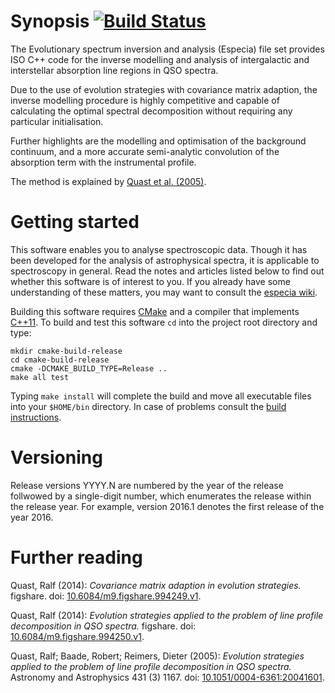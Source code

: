 # Synopsis [![Build Status](https://travis-ci.org/octoflar/especia.svg?branch=master)](https://travis-ci.org/octoflar/especia)

The Evolutionary spectrum inversion and analysis (Especia) file set
provides ISO C++ code for the inverse modelling and analysis of intergalactic and
interstellar absorption line regions in QSO spectra.

Due to the use of evolution strategies with covariance matrix adaption, the inverse
modelling procedure is highly competitive and capable of calculating the optimal
spectral decomposition without requiring any particular initialisation.

Further highlights are the modelling and optimisation of the background continuum,
and a more accurate semi-analytic convolution of the absorption term with the
instrumental profile.

The method is explained by
[Quast et al. (2005)](http://dx.doi.org/10.1051/0004-6361:20041601).


# Getting started 

This software enables you to analyse spectroscopic data. Though it has been developed
for the analysis of astrophysical spectra, it is applicable to spectroscopy in general.
Read the notes and articles listed below to find out whether this software is of interest to
you. If you already have some understanding of these matters, you may want to consult
the [especia wiki](https://github.com/octoflar/especia/wiki).

Building this software requires [CMake](https://cmake.org) and a compiler that implements
[C++11](https://en.wikipedia.org/wiki/C%2B%2B11). To build and test this software
`cd` into the project root directory and type:

    mkdir cmake-build-release
    cd cmake-build-release
    cmake -DCMAKE_BUILD_TYPE=Release ..
    make all test

Typing `make install` will complete the build and move all executable files into your
`$HOME/bin` directory. In case of problems consult the
[build instructions](https://github.com/octoflar/especia/wiki/Build-instructions).


# Versioning

Release versions YYYY.N are numbered by the year of the release follwowed by a
single-digit number, which enumerates the release within the release year. For
example, version 2016.1 denotes the first release of the year 2016.


# Further reading

Quast, Ralf (2014): *Covariance matrix adaption in evolution strategies.* figshare.
doi: [10.6084/m9.figshare.994249.v1](https://doi.org/10.6084/m9.figshare.994249.v1).

Quast, Ralf (2014): *Evolution strategies applied to the problem of line profile decomposition in QSO spectra.* figshare.
doi: [10.6084/m9.figshare.994250.v1](https://doi.org/10.6084/m9.figshare.994250.v1).

Quast, Ralf; Baade, Robert; Reimers, Dieter (2005): *Evolution strategies applied to the problem of line profile decomposition in QSO spectra.*
Astronomy and Astrophysics 431 (3) 1167.
doi: [10.1051/0004-6361:20041601](http://dx.doi.org/10.1051/0004-6361:20041601).
